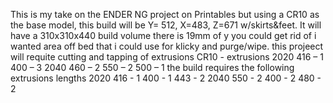 This is my take on the ENDER NG project on Printables but using a CR10 as the base model, this build will be Y= 512, X=483, Z=671 w/skirts&feet.  It will have a 310x310x440 build volume there is 19mm of y you could get rid of i wanted area off bed that i could use for klicky and purge/wipe. this projeect will requite cutting and tapping of extrusions
CR10 - extrusions
2020
    416 – 1
    400 – 3
2040
    460 – 2
    550 – 2
    500 – 1
the build requires the following extrusions lengths
2020
    416 - 1
    400 - 1
    443 - 2
2040
    550 - 2
    400 - 2
    480 - 2

